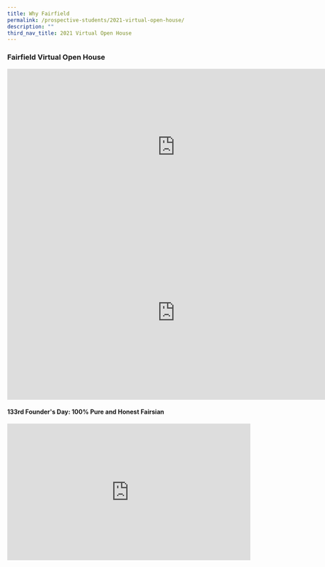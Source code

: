 ```yaml
---
title: Why Fairfield
permalink: /prospective-students/2021-virtual-open-house/
description: ""
third_nav_title: 2021 Virtual Open House
---
```

### Fairfield Virtual Open House

<iframe width="771" height="360" src="https://www.youtube.com/embed/CbB0plggxsI" title="2021 Fairfield Virtual Open House" frameborder="0" allow="accelerometer; autoplay; clipboard-write; encrypted-media; gyroscope; picture-in-picture" allowfullscreen></iframe>

<iframe width="771" height="403" src="https://www.youtube.com/embed/bfGb-Vp314A" title="A School Built On God's Love - Fairfield Methodist School (Secondary)" frameborder="0" allow="accelerometer; autoplay; clipboard-write; encrypted-media; gyroscope; picture-in-picture" allowfullscreen></iframe>

#### 133rd Founder's Day: 100% Pure and Honest Fairsian

<iframe width="560" height="315" src="https://www.youtube.com/embed/rZLrIFM8pJw" title="YouTube video player" frameborder="0" allow="accelerometer; autoplay; clipboard-write; encrypted-media; gyroscope; picture-in-picture; web-share" allowfullscreen></iframe>

